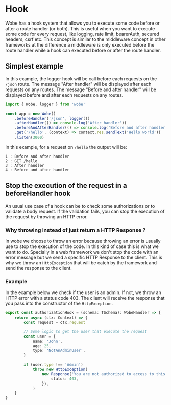 # Hook

Wobe has a hook system that allows you to execute some code before or after a route handler (or both). This is useful when you want to execute some code for every request, like logging, rate limit, bearerAuth, secured headers, csrf etc. This concept is similar to the middleware concept in other frameworks at the difference a middleware is only executed before the route handler while a hook can executed before or after the route handler.

## Simplest example

In this example, the logger hook will be call before each requests on the `/json` route. The message "After handler" will be displayed after each requests on any routes. The message "Before and after handler" will be displayed before and after each requests on any routes.

```ts
import { Wobe, logger } from 'wobe'

const app = new Wobe()
	.beforeHandler('/json', logger())
	.afterHandler(() => console.log('After handler'))
	.beforeAndAfterHandler(() => console.log('Before and after handler'))
	.get('/hello', (context) => context.res.sendText('Hello world'))
	.listen(3000)
```

In this example, for a request on `/hello` the output will be:

```
1 : Before and after handler
2 : GET /hello
3 : After handler
4 : Before and after handler
```

## Stop the execution of the request in a beforeHandler hook

An usual use case of a hook can be to check some authorizations or to validate a body request. If the validation fails, you can stop the execution of the request by throwing an HTTP error.

### Why throwing instead of just return a HTTP Response ?

In wobe we choose to throw an error because throwing an error is usually use to stop the execution of the code. In this kind of case this is what we want to do. Specially in a web framework we don't stop the code with an error message but we send a specific HTTP Response to the client. This is why we throw an `HttpException` that will be catch by the framework and send the response to the client.

### Example

In the example below we check if the user is an admin. If not, we throw an HTTP error with a status code 403. The client will receive the response that you pass into the constructor of the `HttpException`.

```ts
export const authorizationHook = (schema: TSchema): WobeHandler => {
	return async (ctx: Context) => {
		const request = ctx.request

		// Some logic to get the user that execute the request
		const user = {
			name: 'John',
			age: 25,
			type: 'NotAnAdminUser',
		}

		if (user.type !== 'Admin')
			throw new HttpException(
				new Response('You are not authorized to access to this route', {
					status: 403,
				}),
			)
	}
}
```
